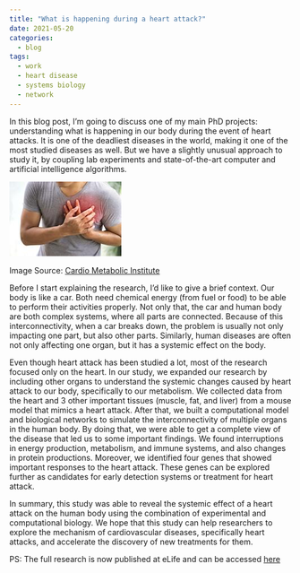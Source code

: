 ```yaml
---
title: "What is happening during a heart attack?"
date: 2021-05-20
categories:
  - blog
tags:
  - work
  - heart disease
  - systems biology
  - network
---
```


In this blog post, I’m going to discuss one of my main PhD projects: understanding what is happening in our body during the event of heart attacks. It is one of the deadliest diseases in the world, making it one of the most studied diseases as well. But we have a slightly unusual approach to study it, by coupling lab experiments and state-of-the-art computer and artificial intelligence algorithms.

![Illustration of Heart Attack](https://raw.githubusercontent.com/muharif/PersonalBlog/master/assets/images/HeartAttack.jpg)

Image Source: [Cardio Metabolic Institute](https://www.cminj.com/blog/whats-behind-the-rise-in-heart-attacks-among-young-people)

Before I start explaining the research, I’d like to give a brief context. Our body is like a car. Both need chemical energy (from fuel or food) to be able to perform their activities properly. Not only that, the car and human body are both complex systems, where all parts are connected. Because of this interconnectivity, when a car breaks down, the problem is usually not only impacting one part, but also other parts. Similarly, human diseases are often not only affecting one organ, but it has a systemic effect on the body.

Even though heart attack has been studied a lot, most of the research focused only on the heart. In our study, we expanded our research by including other organs to understand the systemic changes caused by heart attack to our body, specifically to our metabolism. We collected data from the heart and 3 other important tissues (muscle, fat, and liver) from a mouse model that mimics a heart attack. After that, we built a computational model and biological networks to simulate the interconnectivity of multiple organs in the human body. By doing that, we were able to get a complete view of the disease that led us to some important findings. We found interruptions in energy production, metabolism, and immune systems, and also changes in protein productions. Moreover, we identified four genes that showed important responses to the heart attack. These genes can be explored further as candidates for early detection systems or treatment for heart attack.

In summary, this study was able to reveal the systemic effect of a heart attack on the human body using the combination of experimental and computational biology. We hope that this study can help researchers to explore the mechanism of cardiovascular diseases, specifically heart attacks, and accelerate the discovery of new treatments for them.

PS: The full research is now published at eLife and can be accessed [here](https://elifesciences.org/articles/66921)
